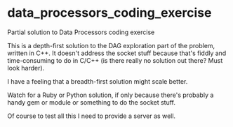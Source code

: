 data_processors_coding_exercise
===============================

Partial solution to Data Processors coding exercise

This is a depth-first solution to the DAG exploration part of the problem, written in C++. It doesn't address the socket stuff because that's fiddly and time-consuming to do in C/C++ (is there really no solution out there? Must look harder).

I have a feeling that a breadth-first solution might scale better.

Watch for a Ruby or Python solution, if only because there's probably a handy gem or module or something to do the socket stuff.

Of course to test all this I need to provide a server as well.

